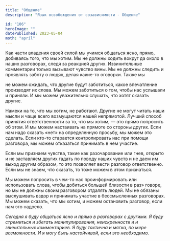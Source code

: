 ```yaml
---
title: "Общение"
description: "Язык освобождения от созависимости - Общение"

id: "106"
heroImage: ""
datePublished: 2023-05-04
moth: "april"
---
```


Как части владения своей силой мы учимся общаться ясно, прямо, добиваясь того,
что мы хотим. Мы не должны ходить вокруг да около в наших разговорах, следя за
реакцией других. Извинительные комментарии только вызывают чувство вины. Мы не
должны следить и проявлять заботу о людях, делая какие-то оговорки. Также мы

не можем ожидать, что другие будут заботиться, какое впечатление производят их
слова. Мы можем заботиться о том, чтобы нас услышали и приняли. И мы можем
уважительно слушать, что хотят сказать другие.

Намеки на то, что мы хотим, не работают. Другие не могут читать наши мысли и
чаще всего возмущаются нашей непрямотой. Лучший способ принятия
ответственности за то, что мы хотим, — это прямо попросить об этом. И мы можем
настаивать на прямоте со стороны других. Если нам надо сказать «нет» на
определенную просьбу, мы можем это сделать. Если кто-то старается
контролировать нас при помощи разговора, мы можем отказаться принимать в нем
участие.

Если мы признаем чувства, такие как разочарование или гнев, открыто и не
заставляем других гадать по поводу наших чувств и не даем им выход другим
образом, то это позволяет вести разговор ответственно. Если мы не знаем, что
сказать, то тоже можем в этом признаться.

Мы можем попросить в чем-то нас проинформировать или использовать слова, чтобы
добиться большей близости в раз» говоре, но мы не должны своим разговором
отдалять людей. Мы не обязаны выслушивать вздор и принимать участие в
бессмысленных разговорах. Мы можем сказать, что мы хотим, и можем остановить
разговор, если нам это надоело.

_Сегодня_ _я_ _буду_ _общаться_ _ясно_ _и_ _прямо_ _в_ _разговорах_ _с_
_другими._ _Я_ _буду_ _стремиться_ _и_ _збегать_ _манипулирования,_
_неискренности_ _и_ _и_ _звинительных_ _комментариев._ _Я_ _буду_ _тактична_
_и_ _мягка,_ _по_ _мере_ _возможности._ _И_ _я_ _могу_ _быть_ _настойчивой,_
_если_ _это_ _необходимо._

